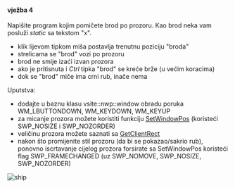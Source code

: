 #### vježba 4	

Napišite program kojim pomičete brod po prozoru. Kao brod neka vam posluži _static_ sa tekstom "x". 
* klik lijevom tipkom miša postavlja trenutnu poziciju "broda"
* strelicama se "brod" vozi po prozoru
* brod ne smije izaći izvan prozora
* ako je pritisnuta i _Ctrl_ tipka "brod" se kreće brže (u većim koracima)
* dok se "brod" miče ima crni rub, inače nema

Uputstva:
* dodajte u baznu klasu vsite::nwp::window obradu poruka WM_LBUTTONDOWN, WM_KEYDOWN, WM_KEYUP
* za micanje prozora možete koristiti funkciju [SetWindowPos](https://msdn.microsoft.com/en-us/library/windows/desktop/ms633545%28v=vs.85%29.aspx) (koristeći SWP_NOSIZE i SWP_NOZORDER) 
* veličinu prozora možete saznati sa [GetClientRect](https://msdn.microsoft.com/en-us/library/windows/desktop/ms633503%28v=vs.85%29.aspx)
* nakon što promijenite stil prozoru (da bi se pokazao/sakrio rub), ponovno iscrtavanje cijelog prozora forsirate sa SetWindowPos koristeći flag SWP_FRAMECHANGED (uz SWP_NOMOVE, SWP_NOSIZE, SWP_NOZORDER)

![ship](/screenshot.jpg?raw=true)
